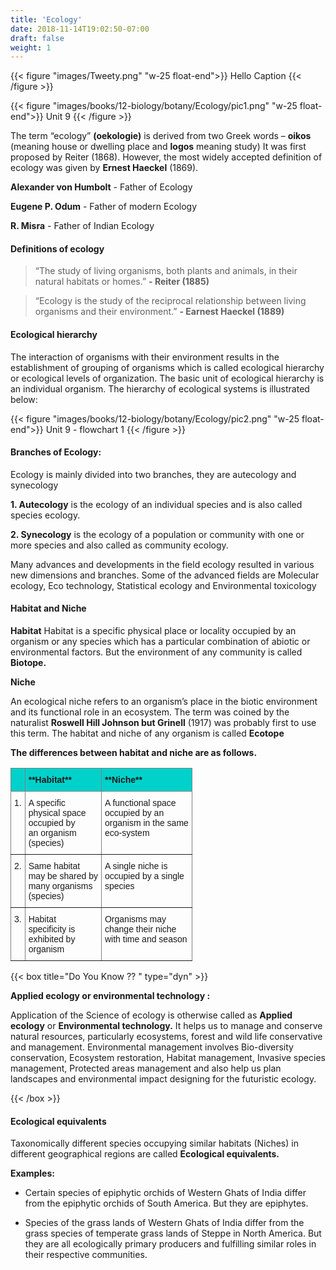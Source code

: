 ```yaml
---
title: 'Ecology'
date: 2018-11-14T19:02:50-07:00
draft: false
weight: 1
---
```



{{< figure "images/Tweety.png" "w-25 float-end">}}
Hello Caption
{{< /figure >}}

{{< figure "images/books/12-biology/botany/Ecology/pic1.png" "w-25 float-end">}}
Unit 9 
{{< /figure >}}

The term “ecology”
**(oekologie)** is derived from
two Greek words – **oikos**
(meaning house or dwelling
place and **logos** meaning
study) It was first proposed by
Reiter (1868). However, the
most widely accepted definition of ecology was
given by **Ernest Haeckel** (1869). 

**Alexander von Humbolt** - Father of Ecology

**Eugene P. Odum** - Father of modern Ecology

**R. Misra** - Father of Indian Ecology




#### Definitions of ecology 

> “The study of living organisms, both plants and animals, in their natural habitats or homes.” **- Reiter (1885)**

> “Ecology is the study of the reciprocal relationship between living organisms and their environment.” **- Earnest Haeckel (1889)**


#### Ecological hierarchy 

The interaction of organisms with their environment results in the establishment of grouping of organisms which is called ecological hierarchy or ecological levels of organization. The basic unit of ecological hierarchy is an individual organism. The hierarchy of ecological systems is illustrated below:



{{< figure "images/books/12-biology/botany/Ecology/pic2.png" "w-25 float-end">}}
Unit 9 - flowchart 1
{{< /figure >}}


#### Branches of Ecology: 

Ecology is mainly divided into two branches,
they are autecology and synecology

**1. Autecology** is the ecology of an individual
species and is also called species ecology.

**2. Synecology** is the ecology of a population or
community with one or more species and also
called as community ecology.

Many advances and developments in the field
ecology resulted in various new dimensions
and branches. Some of the advanced fields are
Molecular ecology, Eco technology, Statistical
ecology and Environmental toxicology

#### Habitat and Niche 

**Habitat**
Habitat is a specific physical place or locality occupied by an organism or any species which has a particular combination of abiotic or environmental factors. But the environment of any community is called **Biotope.**

**Niche**

An ecological niche refers to an organism’s place in the biotic environment and its functional role in an ecosystem. The term was coined by the naturalist **Roswell Hill Johnson but Grinell** (1917) was probably first to use this term. The habitat and niche of any organism is called **Ecotope**

**The differences between habitat and niche are as follows.**

<style type="text/css">
.tg  {border-collapse:collapse;border-spacing:0;}
.tg td{border-color:black;border-style:solid;border-width:1px;font-family:Arial, sans-serif;font-size:14px;
  overflow:hidden;padding:10px 5px;word-break:normal;}
.tg th{border-color:black;border-style:solid;border-width:1px;font-family:Arial, sans-serif;font-size:14px;
  font-weight:normal;overflow:hidden;padding:10px 5px;word-break:normal;}
.tg .tg-item{background-color:#00d2cb;border-color:inherit;text-align:left;vertical-align:top}
.tg .tg-0pky{border-color:inherit;text-align:left;vertical-align:top}
</style>
<table class="tg">
<thead>
  <tr>
    <th class="tg-item"></th>
    <th class="tg-item"><span style="font-weight:bold">**Habitat**</span></th>
    <th class="tg-item"><span style="font-weight:bold">**Niche**</span></th>
  </tr>
</thead>
<tbody>
  <tr>
    <td class="tg-0pky">1.</td>
    <td class="tg-0pky">A specific<br>physical space<br>occupied by<br>an organism<br>(species)</td>
    <td class="tg-0pky">A functional space<br>occupied by an<br>organism in the same<br>eco-system</td>
  </tr>
  <tr>
    <td class="tg-0pky">2.</td>
    <td class="tg-0pky">Same habitat<br>may be shared by<br>many organisms<br>(species)</td>
    <td class="tg-0pky">A single niche is<br>occupied by a single<br>species</td>
  </tr>
  <tr>
    <td class="tg-0pky">3.</td>
    <td class="tg-0pky">Habitat<br>specificity is<br>exhibited by<br>organism</td>
    <td class="tg-0pky">Organisms may<br>change their niche<br>with time and season</td>
  </tr>
</tbody>

</table>


{{< box title="Do You Know ?? " type="dyn" >}}

**Applied ecology or environmental technology :**

Application of the Science of ecology is otherwise called as **Applied ecology** or **Environmental technology.** It helps us to manage and conserve natural resources, particularly ecosystems, forest and wild life conservative and management. Environmental management involves Bio-diversity conservation, Ecosystem restoration, Habitat management, Invasive species management, Protected areas management and also help us plan landscapes and environmental impact designing for the futuristic ecology.

{{< /box >}}

#### Ecological equivalents 

Taxonomically different species occupying similar habitats (Niches) in different geographical regions are called **Ecological equivalents.**

**Examples:**

* Certain species of epiphytic orchids of
Western Ghats of India differ from the
epiphytic orchids of South America. But
they are epiphytes.

* Species of the grass lands of Western Ghats
of India differ from the grass species of
temperate grass lands of Steppe in North
America. But they are all ecologically
primary producers and fulfilling similar
roles in their respective communities.

